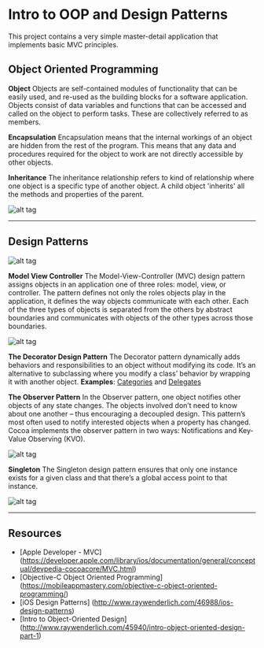 Intro to OOP and Design Patterns
=========

This project contains a very simple master-detail application that implements basic MVC principles. 


Object Oriented Programming
--------

**Object**
Objects are self-contained modules of functionality that can be easily used, and re-used as the building blocks for a software application. Objects consist of data variables and functions that can be accessed and called on the object to perform tasks. These are collectively referred to as members.

**Encapsulation**
Encapsulation means that the internal workings of an object are hidden from the rest of the program. This means that any data and procedures required for the object to work are not directly accessible by other objects.

**Inheritance**
The inheritance relationship refers to kind of relationship where one object is a specific type of another object. A child object 'inherits' all the methods and properties of the parent.


![alt tag](https://developer.apple.com/library/ios/documentation/general/conceptual/Devpedia-CocoaApp/Art/responder.jpg "Inheritance")



---

Design Patterns
--------

![alt tag](https://developer.apple.com/library/ios/documentation/general/conceptual/devpedia-cocoacore/Art/controller_object.jpg "MVC")

**Model View Controller**
The Model-View-Controller (MVC) design pattern assigns objects in an application one of three roles: model, view, or controller. The pattern defines not only the roles objects play in the application, it defines the way objects communicate with each other. Each of the three types of objects is separated from the others by abstract boundaries and communicates with objects of the other types across those boundaries. 

![alt tag](https://developer.apple.com/library/ios/documentation/general/conceptual/devpedia-cocoacore/Art/model_view_controller.jpg "MVC")

**The Decorator Design Pattern**
The Decorator pattern dynamically adds behaviors and responsibilities to an object without modifying its code. It’s an alternative to subclassing where you modify a class’ behavior by wrapping it with another object. **Examples**: [Categories](https://developer.apple.com/library/ios/documentation/general/conceptual/devpedia-cocoacore/Category.html#//apple_ref/doc/uid/TP40008195-CH5-SW1) and [Delegates](https://developer.apple.com/library/ios/documentation/general/conceptual/devpedia-cocoacore/Delegation.html#//apple_ref/doc/uid/TP40008195-CH14-SW1)

**The Observer Pattern**
In the Observer pattern, one object notifies other objects of any state changes. The objects involved don’t need to know about one another – thus encouraging a decoupled design. This pattern’s most often used to notify interested objects when a property has changed. Cocoa implements the observer pattern in two ways: Notifications and Key-Value Observing (KVO).

![alt tag](https://developer.apple.com/library/ios/documentation/general/conceptual/devpedia-cocoacore/Art/kvo.jpg "KVO")

**Singleton**
The Singleton design pattern ensures that only one instance exists for a given class and that there’s a global access point to that instance.

![alt tag](https://developer.apple.com/library/ios/documentation/general/conceptual/devpedia-cocoacore/Art/singleton.jpg "Singleton")


---

Resources
--------

* [Apple Developer - MVC] (https://developer.apple.com/library/ios/documentation/general/conceptual/devpedia-cocoacore/MVC.html)
* [Objective-C Object Oriented Programming] (https://mobileappmastery.com/objective-c-object-oriented-programming/)
* [iOS Design Patterns] (http://www.raywenderlich.com/46988/ios-design-patterns)
* [Intro to Object-Oriented Design] (http://www.raywenderlich.com/45940/intro-object-oriented-design-part-1)

